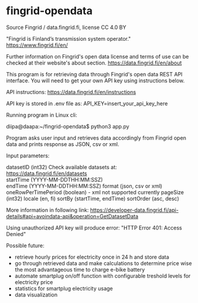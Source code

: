 # fingrid-opendata

Source Fingrid / data.fingrid.fi, license CC 4.0 BY

"Fingrid is Finland’s transmission system operator." https://www.fingrid.fi/en/

Further information on Fingrid's open data license and terms of use can be checked at their website's about section. https://data.fingrid.fi/en/about

This program is for retrieving data through Fingrid's open data REST API interface.
You will need to get your own API key using instructions below.

API instructions: https://data.fingrid.fi/en/instructions

API key is stored in .env file as: API_KEY=insert_your_api_key_here

Running program in Linux cli:

diipa@daapa:~/fingrid-opendata$ python3 app.py 

Program asks user input and retrieves data accordingly from Fingrid open data and prints response as JSON, csv or xml.

Input parameters:

datasetID (int32) Check available datasets at: https://data.fingrid.fi/en/datasets  
startTime (YYYY-MM-DDTHH:MM:SSZ)  
endTime (YYYY-MM-DDTHH:MM:SSZ)
format (json, csv or xml)
oneRowPerTimePeriod (boolean) - xml not supported currently
pageSize (int32)
locale (en, fi)
sortBy (startTime, endTime)
sortOrder (asc, desc)

More information in following link: https://developer-data.fingrid.fi/api-details#api=avoindata-api&operation=GetDatasetData


Using unauthorized API key will produce error: "HTTP Error 401: Access Denied"

Possible future:

- retrieve hourly prices for electricity once in 24 h and store data
- go through retrieved data and make calculations to determine price wise
  the most advantageous time to charge e-bike battery
- automate smartplug on/off function with configurable treshold levels for electricity price
- statistics for smartplug electricity usage
- data visualization

